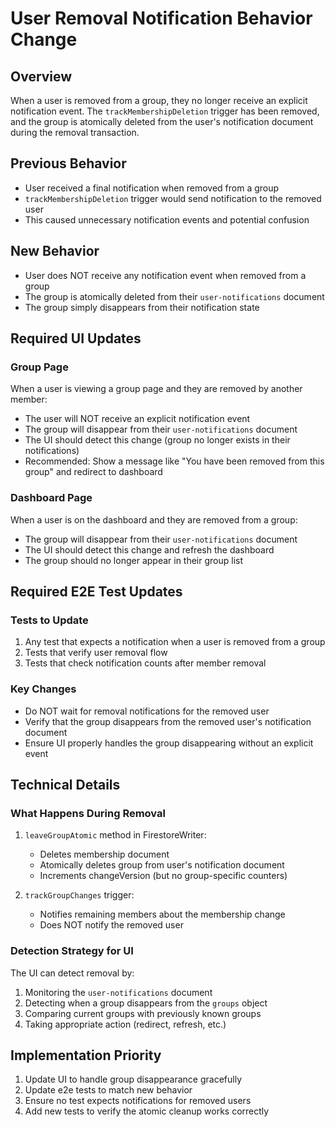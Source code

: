 # User Removal Notification Behavior Change

## Overview

When a user is removed from a group, they no longer receive an explicit notification event. The `trackMembershipDeletion` trigger has been removed, and the group is atomically deleted from the user's notification document during the removal transaction.

## Previous Behavior

- User received a final notification when removed from a group
- `trackMembershipDeletion` trigger would send notification to the removed user
- This caused unnecessary notification events and potential confusion

## New Behavior

- User does NOT receive any notification event when removed from a group
- The group is atomically deleted from their `user-notifications` document
- The group simply disappears from their notification state

## Required UI Updates

### Group Page

When a user is viewing a group page and they are removed by another member:

- The user will NOT receive an explicit notification event
- The group will disappear from their `user-notifications` document
- The UI should detect this change (group no longer exists in their notifications)
- Recommended: Show a message like "You have been removed from this group" and redirect to dashboard

### Dashboard Page

When a user is on the dashboard and they are removed from a group:

- The group will disappear from their `user-notifications` document
- The UI should detect this change and refresh the dashboard
- The group should no longer appear in their group list

## Required E2E Test Updates

### Tests to Update

1. Any test that expects a notification when a user is removed from a group
2. Tests that verify user removal flow
3. Tests that check notification counts after member removal

### Key Changes

- Do NOT wait for removal notifications for the removed user
- Verify that the group disappears from the removed user's notification document
- Ensure UI properly handles the group disappearing without an explicit event

## Technical Details

### What Happens During Removal

1. `leaveGroupAtomic` method in FirestoreWriter:
    - Deletes membership document
    - Atomically deletes group from user's notification document
    - Increments changeVersion (but no group-specific counters)

2. `trackGroupChanges` trigger:
    - Notifies remaining members about the membership change
    - Does NOT notify the removed user

### Detection Strategy for UI

The UI can detect removal by:

1. Monitoring the `user-notifications` document
2. Detecting when a group disappears from the `groups` object
3. Comparing current groups with previously known groups
4. Taking appropriate action (redirect, refresh, etc.)

## Implementation Priority

1. Update UI to handle group disappearance gracefully
2. Update e2e tests to match new behavior
3. Ensure no test expects notifications for removed users
4. Add new tests to verify the atomic cleanup works correctly

